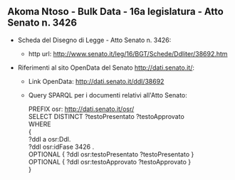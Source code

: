 ## Akoma Ntoso - Bulk Data - 16a legislatura - Atto Senato n. 3426 ##

* Scheda del Disegno di Legge - Atto Senato n. 3426:
	* http url: http://www.senato.it/leg/16/BGT/Schede/Ddliter/38692.htm

* Riferimenti al sito OpenData del Senato http://dati.senato.it/:
	* Link OpenData: http://dati.senato.it/ddl/38692
	* Query SPARQL per i documenti relativi all'Atto Senato:

        PREFIX osr: <http://dati.senato.it/osr/>  
		SELECT DISTINCT ?testoPresentato ?testoApprovato  
		WHERE  
		{  
		    ?ddl a osr:Ddl.  
		    ?ddl osr:idFase 3426 .  
		    OPTIONAL { ?ddl osr:testoPresentato ?testoPresentato }  
		    OPTIONAL { ?ddl osr:testoApprovato ?testoApprovato }  
		}
		